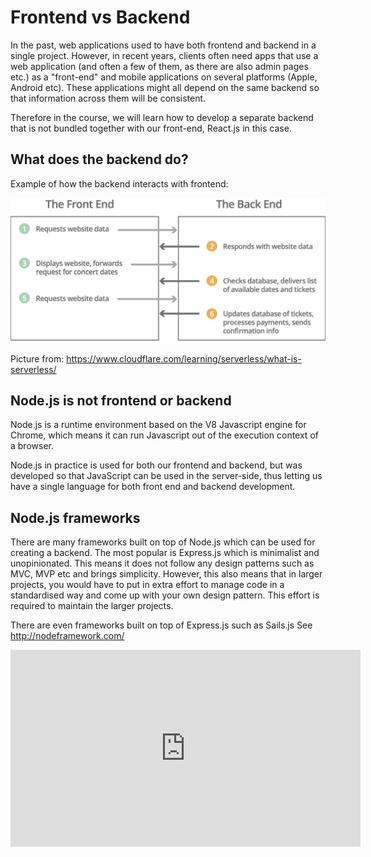 # Frontend vs Backend

In the past, web applications used to have both frontend and backend in a single project. However, in recent years, clients often need apps that use a web application (and often a few of them, as there are also admin pages etc.) as a "front-end" and mobile applications on several platforms (Apple, Android etc). These applications might all depend on the same backend so that information across them will be consistent.

Therefore in the course, we will learn how to develop a separate backend that is not bundled together with our front-end, React.js in this case.

## What does the backend do?

Example of how the backend interacts with frontend:

![frontend vs backend](_media/frontend-vs-backend.png)

Picture from: https://www.cloudflare.com/learning/serverless/what-is-serverless/

## Node.js is not frontend or backend

Node.js is a runtime environment based on the V8 Javascript engine for Chrome, which means it can run Javascript out of the execution context of a browser.

Node.js in practice is used for both our frontend and backend, but was developed so that JavaScript can be used in the server-side, thus letting us have a single language for both front end and backend development.

## Node.js frameworks

There are many frameworks built on top of Node.js which can be used for creating a backend. The most popular is Express.js which is minimalist and unopinionated. This means it does not follow any design patterns such as MVC, MVP etc and brings simplicity. However, this also means that in larger projects, you would have to put in extra effort to manage code in a standardised way and come up with your own design pattern. This effort is required to maintain the larger projects.

There are even frameworks built on top of Express.js such as Sails.js
See http://nodeframework.com/

<iframe width="560" height="315" src="https://www.youtube-nocookie.com/embed/VN3ULIacb_4" frameborder="0" allow="accelerometer; autoplay; encrypted-media; gyroscope; picture-in-picture" allowfullscreen></iframe>
